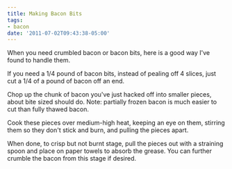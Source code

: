 ```yaml
---
title: Making Bacon Bits
tags:
- bacon
date: '2011-07-02T09:43:38-05:00'
---
```

When you need crumbled bacon or bacon bits, here is a good way I've
found to handle them.

If you need a 1/4 pound of bacon bits, instead of pealing off 4
slices, just cut a 1/4 of a pound of bacon off an end.

Chop up the chunk of bacon you've just hacked off into smaller pieces,
about bite sized should do. Note: partially frozen bacon is much
easier to cut than fully thawed bacon.

Cook these pieces over medium-high heat, keeping an eye on them,
stirring them so they don't stick and burn, and pulling the pieces
apart.

When done, to crisp but not burnt stage, pull the pieces out with a
straining spoon and place on paper towels to absorb the grease. You
can further crumble the bacon from this stage if desired.

